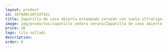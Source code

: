 ```yaml
---
layout: product
id: 3078d8c3971d742c
title: Zapatilla de casa abierta estampado corazón con suela ultraligera
image: img/productos/zapatilla señora verano/Zapatilla de casa abierta estampado corazón con suela ultraligera=26=lila vulladi.webp
price: 26
tags: lila vulladi
description: 
order: 0
---
```

